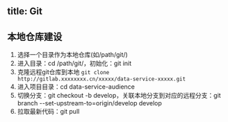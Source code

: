 title: Git
---
## 本地仓库建设

1. 选择一个目录作为本地仓库(如/path/git/)
2. 进入目录：cd /path/git/，初始化：git init
3. 克隆远程git仓库到本地
`git clone http://gitlab.xxxxxxxx.cn/xxxxx/data-service-xxxxx.git`
4. 进入项目目录：cd data-service-audience
5. 切换分支：git checkout -b develop，关联本地分支到对应的远程分支：git branch --set-upstream-to=origin/develop develop
6. 拉取最新代码：git pull